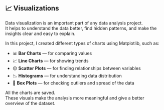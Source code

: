 
## 📈 Visualizations

Data visualization is an important part of any data analysis project.  
It helps to understand the data better, find hidden patterns, and make the insights clear and easy to explain.

In this project, I created different types of charts using Matplotlib, such as:
- 📊 **Bar Charts** — for comparing values
- 📈 **Line Charts** — for showing trends
- 🟡 **Scatter Plots** — for finding relationships between variables
- 📉 **Histograms** — for understanding data distribution
- 🧱 **Box Plots** — for checking outliers and spread of the data

All the charts are saved.  
These visuals make the analysis more meaningful and give a better overview of the dataset.

